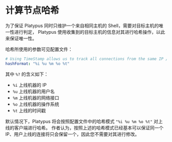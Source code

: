 # 计算节点哈希

为了保证 Platypus 同时只维护一个来自相同主机的 Shell，需要对目标主机的唯一性进行判定，
Platypus 使用收集到的目标主机的信息对其进行哈希操作，以此来保证唯一性。

哈希所使用的参数可见配置文件：

```yaml
# Using TimeStamp allows us to track all connections from the same IP / Username / OS and MAC.
hashFormat: "%i %u %m %o %t"
```

其中 `%?` 的含义如下：

* `%i` 上线机器的 IP
* `%u` 上线机器的用户名
* `%m` 上线机器的网络接口
* `%o` 上线机器的操作系统
* `%t` 上线的时间戳

默认情况下，Platypus 将会按照配置文件中的哈希模式 `"%i %u %m %o %t"` 对上线的客户端进行哈希。
作者认为，按照上述的哈希模式已经基本可以保证同一个 IP、用户上线的连接将只会保留一个，因此您不需要对其进行修改。